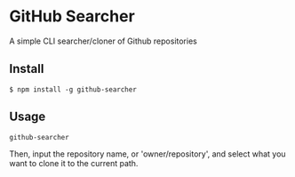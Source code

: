 # GitHub Searcher
A simple CLI searcher/cloner of Github repositories

## Install
```
$ npm install -g github-searcher
```

## Usage
```sh
github-searcher
```

Then, input the repository name, or 'owner/repository', and select what you want to clone it to the current path.
